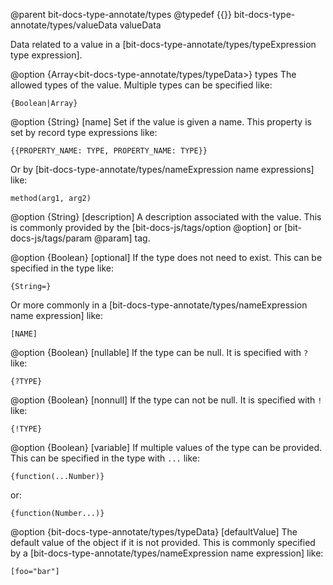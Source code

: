 @parent bit-docs-type-annotate/types
@typedef {{}} bit-docs-type-annotate/types/valueData valueData

Data related to a value in a [bit-docs-type-annotate/types/typeExpression
type expression].

@option {Array<bit-docs-type-annotate/types/typeData>} types The allowed
types of the value. Multiple types can be specified like:

    {Boolean|Array}

@option {String} [name] Set if the value is given a name. This property is
set by record type expressions like:

    {{PROPERTY_NAME: TYPE, PROPERTY_NAME: TYPE}}

Or by [bit-docs-type-annotate/types/nameExpression name expressions] like:

    method(arg1, arg2)

@option {String} [description] A description associated with the value. This
is commonly provided by the [bit-docs-js/tags/option @option] or
[bit-docs-js/tags/param @param] tag.

@option {Boolean} [optional] If the type does not need to exist. This can be
specified in the type like:

    {String=}

Or more commonly in a
[bit-docs-type-annotate/types/nameExpression name expression] like:

    [NAME]

@option {Boolean} [nullable] If the type can be null. It is specified with
`?` like:

    {?TYPE}
    
@option {Boolean} [nonnull] If the type can not be null. It is specified with
`!` like:

    {!TYPE}

@option {Boolean} [variable] If multiple values of the type can be provided.
This can be specified in the type with `...` like:

    {function(...Number)}

or:

    {function(Number...)}


@option {bit-docs-type-annotate/types/typeData} [defaultValue] The default
value of the object if it is not provided. This is commonly specified by a
[bit-docs-type-annotate/types/nameExpression name expression] like:

    [foo="bar"]
